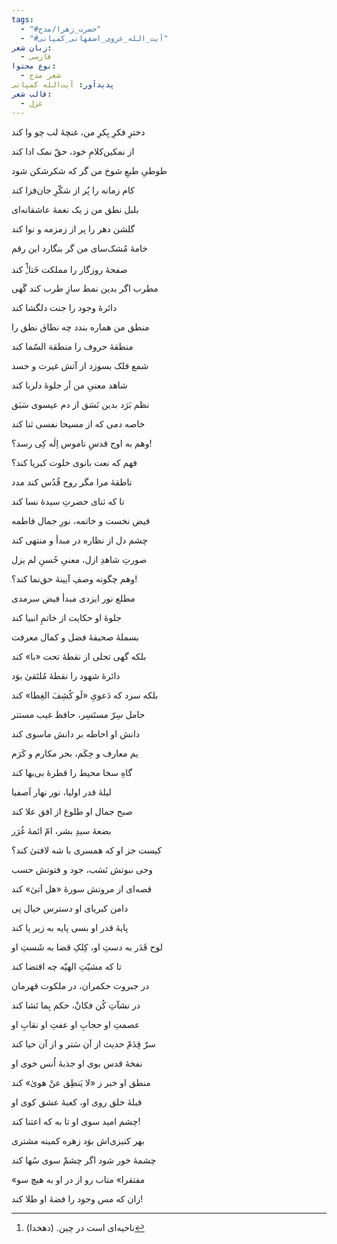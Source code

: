 ```yaml
---
tags:
  - "#حضرت_زهرا/مدح"
  - "#آیت_الله_غروی_اصفهانی_کمپانی"
زبان شعر:
  - فارسی
نوع محتوا:
  - شعر مدح
پدیدآور: آیت‌الله کمپانی
قالب شعر:
  - غزل
---
```

دخترِ فکرِ بِکرِ من، غنچۀ لب چو وا کند

از نمکین‌کلامِ خود، حقّ نمک ادا کند


طوطیِ طبعِ شوخ من گر که شکرشکن شود

کام زمانه را پُر از شکّرِ جان‌فزا کند


بلبل نطق من ز یک نغمهٔ عاشقانه‌ای

گلشن دهر را پر از زمزمه و نوا کند


خامهٔ مُشک‌سای من گر بنگارد این رقم

صفحۀ روزگار را مملکت خَتا[^1] کند


مطرب اگر بدین نمط سازِ طرب کند گَهی

دائرۀ وجود را جنت دلگشا کند


منطق من هماره بندد چه نطاق نطق را

منطقۀ حروف را منطقة السّما کند


شمع فلک بسوزد از آتش غیرت و حسد

شاهد معنیِ من اَر جلوهٔ دلربا کند


نظم بَرَد بدین نَسَق از دم عیسوی سَبَق

خاصه دمی که از مسیحا نفسی ثنا کند


وهم به اوج قدسِ ناموس اِلٰه کِی رسد؟!

فهم که نعت بانوی خلوت کبریا کند؟


ناطقۀ مرا مگر روح قُدُس کند مدد

تا که ثنای حضرتِ سیدهٔ نسا کند


فیض نخست و خاتمه، نورِ جمال فاطمه

چشم دل از نظاره در مبدأ و منتهی کند


صورتِ شاهدِ ازل، معنیِ حُسنِ لم یزل

وهم چگونه وصفِ آیینهٔ حق‌نما کند؟!


مطلع نور ایزدی مبدأ فیض سرمدی

جلوۀ او حکایت از خاتمِ انبیا کند


بسملۀ صحیفۀ فضل و کمال معرفت

بلکه گهی تجلی از نقطۀ تحت «با» کند


دائرۀ شهود را نقطۀ مُلتَقیٰ بوَد

بلکه سزد که دَعویِ «لَو کُشِفَ الغِطا» کند


حامل سِرّ مستَسِر، حافظ غیب مستتر

دانش او احاطه بر دانش ماسوی کند


یم معارف و حِکَم، بحر مکارم و کَرَم

گاهِ سخا محیط را قطرهٔ بی‌بها کند


لیلۀ قدر اولیا، نور نهار اَصفیا

صبح جمال او طلوع از افق علا کند


بضعۀ سیدِ بشر، امّ ائمۀ غُرَر

کیست جز او که همسری با شه لافتیٰ کند؟


وحی نبوتش نَسَب، جود و فتوتش حسب

قصه‌ای از مروتش سورهٔ «هل اَتیٰ» کند


دامن کبریای او دسترس خیال نِی

پایهٔ قدر او بسی پایه به زیر پا کند


لوح قَدَر به دستِ او، کِلکِ قضا به شَستِ او

تا که مشیّتِ الهیّه چه اقتضا کند


در جبروت حکمران، در ملکوت قهرمان

در نشآتِ کُن فکانْ، حکم بِما تَشا کند


عصمتِ او حجابِ او عفتِ او نقابِ او

سرّ قِدَمْ حدیث از آن سَتر و از آن حیا کند


نفخۀ قدس بوی او جذبۀ اُنس خوی او

منطق او خبر ز «لا یَنطِق عنْ هویٰ» کند


قبلۀ خلق روی او، کعبۀ عشق کوی او

چشم امید سوی او تا به که اعتنا کند!


بهر کنیزی‌اش بوَد زهره کمینه مشتری

چشمۀ خور شود اگر چشمْ سوی سُها کند


«مفتقرا» متاب رو از در او به هیچ سو

زان که مس وجود را فضهٔ او طلا کند!

[^1]: ناحیه‌ای است در چین. (دهخدا)